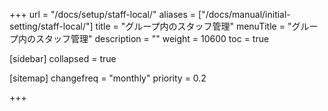 +++
url = "/docs/setup/staff-local/"
aliases = ["/docs/manual/initial-setting/staff-local/"]
title = "グループ内のスタッフ管理"
menuTitle = "グループ内のスタッフ管理"
description = ""
weight = 10600
toc = true

[sidebar]
collapsed = true


[sitemap]
  changefreq = "monthly"
  priority = 0.2

+++
